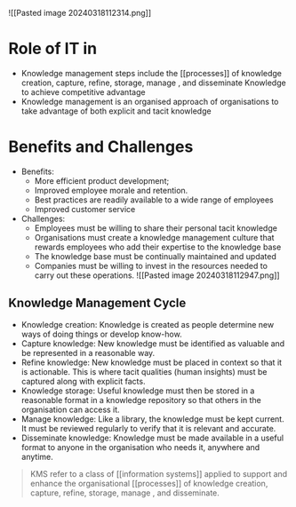 ![[Pasted image 20240318112314.png]]
# Role of IT in 
- Knowledge management steps include the [[processes]] of knowledge creation, capture, refine, storage, manage , and disseminate Knowledge to achieve competitive advantage
- Knowledge management is an organised approach of organisations to take advantage of both explicit and tacit knowledge
# Benefits and Challenges
- Benefits:
	- More efficient product development;
	- Improved employee morale and retention.
	- Best practices are readily available to a wide range of employees
	- Improved customer service
- Challenges:
	- Employees must be willing to share their personal tacit knowledge
	- Organisations must create a knowledge management culture that rewards employees who add their expertise to the knowledge base
	- The knowledge base must be continually maintained and updated
	- Companies must be willing to invest in the resources needed to carry out these operations.
![[Pasted image 20240318112947.png]]
## Knowledge Management Cycle
- Knowledge creation: Knowledge is created as people determine new ways of doing things or develop know-how.
- Capture knowledge: New knowledge must be identified as valuable and be represented in a reasonable way.
- Refine knowledge: New knowledge must be placed in context so that it is actionable. This is where tacit qualities (human insights) must be captured along with explicit facts.
- Knowledge storage: Useful knowledge must then be stored in a reasonable format in a knowledge repository so that others in the organisation can access it.
- Manage knowledge: Like a library, the knowledge must be kept current. It must be reviewed regularly to verify that it is relevant and accurate.
- Disseminate knowledge: Knowledge must be made available in a useful format to anyone in the organisation who needs it, anywhere and anytime.
> KMS refer to a class of [[information systems]] applied to support and enhance the organisational [[processes]] of knowledge creation, capture, refine, storage, manage , and disseminate.
